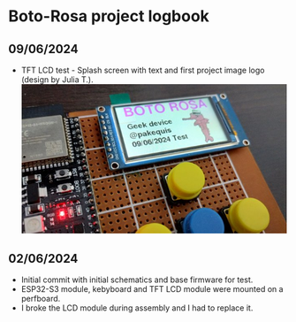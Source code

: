 # **Boto-Rosa project logbook**

## 09/06/2024
- TFT LCD test - Splash screen with text and first project image logo (design by Julia T.).
![Splash screen](Images/splash.jpg)

## 02/06/2024
 - Initial commit with initial schematics and base firmware for test.
 - ESP32-S3 module, kebyboard and TFT LCD module were mounted on a perfboard.
 - I broke the LCD module during assembly and I had to replace it.

